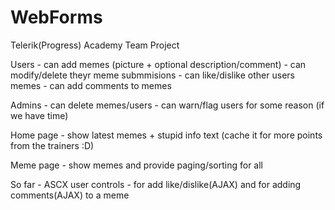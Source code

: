 # WebForms
Telerik(Progress) Academy Team Project

Users - can add memes (picture + optional description/comment)
      - can modify/delete theyr meme submmisions
      - can like/dislike other users memes
      - can add comments to memes

Admins - can delete memes/users
       - can warn/flag users for some reason (if we have time)
       
Home page - show latest memes + stupid info text (cache it for more points from the trainers :D)

Meme page - show memes and provide paging/sorting for all
       

So far - ASCX user controls - for add like/dislike(AJAX) and for adding comments(AJAX) to a meme
